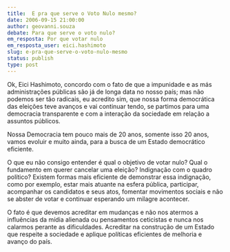 ```yaml
---
title:  E pra que serve o Voto Nulo mesmo?
date: 2006-09-15 21:00:00
author: geovanni.souza
debate: Para que serve o voto nulo?
em_resposta: Por que votar nulo
em_resposta_user: eici.hashimoto
slug: e-pra-que-serve-o-voto-nulo-mesmo
status: publish 
type: post
---
```


Ok, Eici Hashimoto, concordo com o fato de que a impunidade e as más administrações públicas são já de longa data no nosso país; mas não podemos ser tão radicais, eu acredito sim, que nossa forma democrática das eleições teve avanços e vai continuar tendo, se partimos para uma democracia transparente e com a interação da sociedade em relação a assuntos públicos.


Nossa Democracia tem pouco mais de 20 anos, somente isso 20 anos, vamos evoluir e muito ainda, para a busca de um Estado democrático eficiente.


O que eu não consigo entender é qual o objetivo de votar nulo? Qual o fundamento em querer cancelar uma eleição? Indignação com o quadro político? Existem formas mais eficiente de demonstrar essa indignação, como por exemplo, estar mais atuante na esfera pública, participar, acompanhar os candidatos e seus atos, fomentar movimentos sociais e não se abster de votar e continuar esperando um milagre acontecer.


O fato é que devemos acreditar em mudanças e não nos atermos a influências da mídia alienada ou pensamentos ceticistas e nunca nos calarmos perante as dificuldades. Acreditar na construção de um Estado que respeite a sociedade e aplique políticas eficientes de melhoria e avanço do país.


